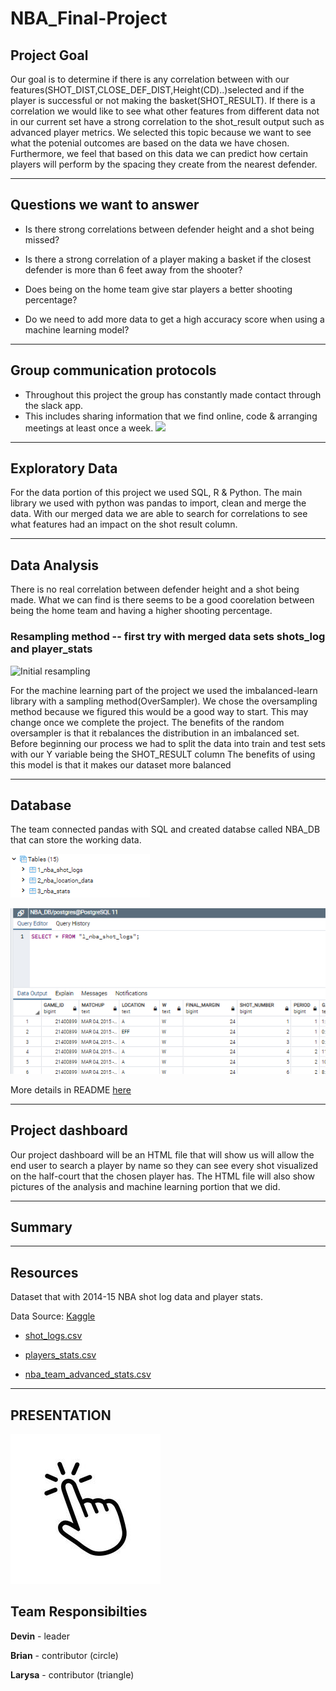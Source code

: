 # NBA_Final-Project

## Project Goal

Our goal is to determine if there is any correlation between with our features(SHOT_DIST,CLOSE_DEF_DIST,Height(CD)..)selected and if the player is successful or not making the basket(SHOT_RESULT). If there is a correlation we would like to see what other features from different data not in our current set have a strong correlation to the shot_result output such as advanced player metrics. We selected this topic because we want to see what the potenial outcomes are based on the data we have chosen. Furthermore, we feel that based on this data we can predict how certain players will perform by the spacing they create from the nearest defender.

-----------------------------

## Questions we want to answer
- Is there strong correlations between defender height and a shot being missed?

- Is there a strong correlation of a player making a basket if the closest defender is more than 6 feet away from the shooter?

- Does being on the home team give star players a better shooting percentage?

- Do we need to add more data to get a high accuracy score when using a machine learning model?

---------------------------

## Group communication protocols

- Throughout this project the group has constantly made contact through the slack app. 
- This includes sharing information that we find online, code & arranging meetings at least once a week.
![](https://docs.google.com/spreadsheets/d/16IAsTHPIFMQN9qWJECUgzDWPtO0-ripUfGFg-LowBZY/edit#gid=1386834576&fvid=406798157) 

--------------------------

## Exploratory Data 

For the data portion of this project we used SQL, R & Python. The main library we used with python was pandas to import, clean and merge the data. With our merged data we are able to search for correlations to see what features had an impact on the shot result column. 

--------------------------------

## Data Analysis

There is no real correlation between defender height and a shot being made. What we can find is there seems to be a good coorelation between being the home team and having a higher shooting percentage.


### Resampling method -- first try with merged data sets shots_log and player_stats
<img width="1320" alt="Initial resampling" src="https://user-images.githubusercontent.com/67278193/102673006-77f2d180-4160-11eb-87ce-c05a6edf0bbf.png">

For the machine learning part of the project we used the imbalanced-learn library with a sampling method(OverSampler). We chose the oversampling method because we figured this would be a good way to start. This may change once we complete the project. The benefits of the random oversampler is that it rebalances the distribution in an imbalanced set. Before beginning our process we had to split the data into train and test sets with our Y variable being the SHOT_RESULT column
The benefits of using this model is that it makes our dataset more balanced

----------------------------

## Database

The team connected pandas with SQL and created databse called NBA_DB that can store the working data. 

![](https://github.com/Deving789/NBA_Final-Project/blob/main/Images/NBA_DB_tables_listed_pandas_to_sql.PNG)

![](https://github.com/Deving789/NBA_Final-Project/blob/main/Images/pandas_sql_table1_shot_logs_check_success.PNG)


More details in README [here](https://github.com/Deving789/NBA_Final-Project/tree/triangle_database_mockup)



----------------------------

## Project dashboard

Our project dashboard will be an HTML file that will show us will allow the end user to search a player by name so they can see every shot visualized on the half-court that the chosen player has. The HTML file will also show pictures of the analysis and machine learning portion that we did.

-----------------------------

## Summary 

----------------------------

## Resources

Dataset that with 2014-15 NBA shot log data and player stats. 

Data Source: [Kaggle](https://www.kaggle.com/drgilermo/nba-players-stats-20142015)

- [shot_logs.csv](https://github.com/Deving789/NBA_Final-Project/blob/main/shot_logs.csv)

- [players_stats.csv](https://github.com/Deving789/NBA_Final-Project/blob/main/players_stats.csv)

- [nba_team_advanced_stats.csv](https://github.com/Deving789/NBA_Final-Project/blob/main/nba_team_advanced_stats.csv)

----------

## PRESENTATION 

[![](https://github.com/Deving789/NBA_Final-Project/blob/triangle_database_mockup/Images/61625b91c47e4a58d0b1d338a8fd0596.jpg)](https://docs.google.com/presentation/d/1yyX7UKPuBxpFafK9zPFxsAPh2NvwZ-T5X8ihhU3aKJA/edit?usp=sharing)



## Team Responsibilties

**Devin** - leader

**Brian** - contributor (circle)

**Larysa** - contributor (triangle)

